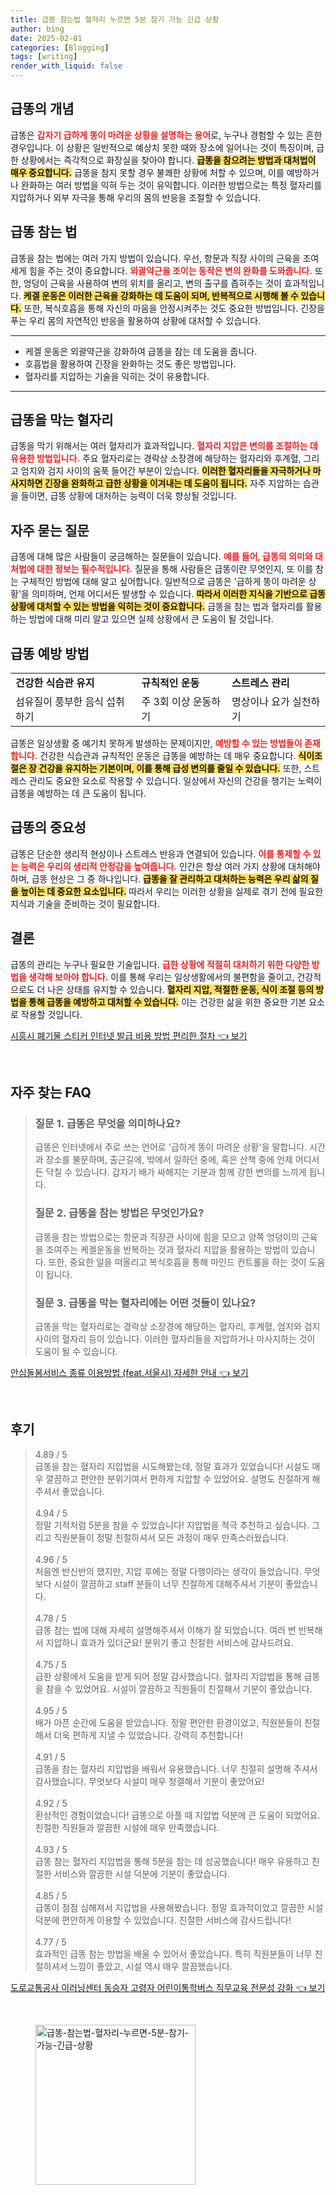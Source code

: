 ```yaml
---
title: 급똥 참는법 혈자리 누르면 5분 참기 가능 긴급 상황
author: bing
date: 2025-02-01
categories: [Blogging]
tags: [writing]
render_with_liquid: false
---
```



<h2 id='급똥의_개념'>급똥의 개념</h2>

<p>급똥은 <b><span style="color: #ee2323;">갑자기 급하게 똥이 마려운 상황을 설명하는 용어</span></b>로, 누구나 경험할 수 있는 흔한 경우입니다. 이 상황은 일반적으로 예상치 못한 때와 장소에 일어나는 것이 특징이며, 급한 상황에서는 즉각적으로 화장실을 찾아야 합니다. <b><span style="background-color: #ffe066;">급똥을 참으려는 방법과 대처법이 매우 중요합니다.</span></b> 급똥을 참지 못할 경우 불쾌한 상황에 처할 수 있으며, 이를 예방하거나 완화하는 여러 방법을 익혀 두는 것이 유익합니다. 이러한 방법으로는 특정 혈자리를 지압하거나 외부 자극을 통해 우리의 몸의 반응을 조절할 수 있습니다. </p>

<h2 id='급똥_참는_법'>급똥 참는 법</h2>

<p>급똥을 참는 법에는 여러 가지 방법이 있습니다. 우선, 항문과 직장 사이의 근육을 조여 세게 힘을 주는 것이 중요합니다. <b><span style="color: #ee2323;">외괄약근을 조이는 동작은 변의 완화를 도와줍니다.</span></b> 또한, 엉덩이 근육을 사용하여 변의 위치를 올리고, 변의 출구를 좁혀주는 것이 효과적입니다. <b><span style="background-color: #ffe066;">케겔 운동은 이러한 근육을 강화하는 데 도움이 되며, 반복적으로 시행해 볼 수 있습니다.</span></b> 또한, 복식호흡을 통해 자신의 마음을 안정시켜주는 것도 중요한 방법입니다. 긴장을 푸는 우리 몸의 자연적인 반응을 활용하여 상황에 대처할 수 있습니다.</p>

<hr />

<ul>
    <li>케겔 운동은 외괄약근을 강화하여 급똥을 참는 데 도움을 줍니다.</li>
    <li>호흡법을 활용하여 긴장을 완화하는 것도 좋은 방법입니다.</li>
    <li>혈자리를 지압하는 기술을 익히는 것이 유용합니다.</li>
</ul>

<hr />

<h2 id='급똥을_막는_혈자리'>급똥을 막는 혈자리</h2>

<p>급똥을 막기 위해서는 여러 혈자리가 효과적입니다. <b><span style="color: #ee2323;">혈자리 지압은 변의를 조절하는 데 유용한 방법입니다.</span></b> 주요 혈자리로는 경락상 소장경에 해당하는 혈자리와 후계혈, 그리고 엄지와 검지 사이의 움푹 들어간 부분이 있습니다. <b><span style="background-color: #ffe066;">이러한 혈자리들을 자극하거나 마사지하면 긴장을 완화하고 급한 상황을 이겨내는 데 도움이 됩니다.</span></b> 자주 지압하는 습관을 들이면, 급똥 상황에 대처하는 능력이 더욱 향상될 것입니다.</p>

<h2 id='자주_묻는_질문'>자주 묻는 질문</h2>

<p>급똥에 대해 많은 사람들이 궁금해하는 질문들이 있습니다. <b><span style="color: #ee2323;">예를 들어, 급똥의 의미와 대처법에 대한 정보는 필수적입니다.</span></b> 질문을 통해 사람들은 급똥이란 무엇인지, 또 이를 참는 구체적인 방법에 대해 알고 싶어합니다. 일반적으로 급똥은 '급하게 똥이 마려운 상황'을 의미하며, 언제 어디서든 발생할 수 있습니다. <b><span style="background-color: #ffe066;">따라서 이러한 지식을 기반으로 급똥 상황에 대처할 수 있는 방법을 익히는 것이 중요합니다.</span></b> 급똥을 참는 법과 혈자리를 활용하는 방법에 대해 미리 알고 있으면 실제 상황에서 큰 도움이 될 것입니다.</p>

<h2 id='급똥_예방_방법'>급똥 예방 방법</h2>

<table>
    <tr>
        <td><b>건강한 식습관 유지</b></td>
        <td><b>규칙적인 운동</b></td>
        <td><b>스트레스 관리</b></td>
    </tr>
    <tr>
        <td>섬유질이 풍부한 음식 섭취하기</td>
        <td>주 3회 이상 운동하기</td>
        <td>명상이나 요가 실천하기</td>
    </tr>
</table>

<p>급똥은 일상생활 중 예기치 못하게 발생하는 문제이지만, <b><span style="color: #ee2323;">예방할 수 있는 방법들이 존재합니다.</span></b> 건강한 식습관과 규칙적인 운동은 급똥을 예방하는 데 매우 중요합니다. <b><span style="background-color: #ffe066;">식이조절은 장 건강을 유지하는 기본이며, 이를 통해 급성 변의를 줄일 수 있습니다.</span></b> 또한, 스트레스 관리도 중요한 요소로 작용할 수 있습니다. 일상에서 자신의 건강을 챙기는 노력이 급똥을 예방하는 데 큰 도움이 됩니다.</p>

<h2 id='급똥의_중요성'>급똥의 중요성</h2>

<p>급똥은 단순한 생리적 현상이나 스트레스 반응과 연결되어 있습니다. <b><span style="color: #ee2323;">이를 통제할 수 있는 능력은 우리의 생리적 안정감을 높여줍니다.</span></b> 인간은 항상 여러 가지 상황에 대처해야 하며, 급똥 현상은 그 중 하나입니다. <b><span style="background-color: #ffe066;">급똥을 잘 관리하고 대처하는 능력은 우리 삶의 질을 높이는 데 중요한 요소입니다.</span></b> 따라서 우리는 이러한 상황을 실제로 겪기 전에 필요한 지식과 기술을 준비하는 것이 필요합니다.</p>

<h2 id='결론'>결론</h2>

<p>급똥의 관리는 누구나 필요한 기술입니다. <b><span style="color: #ee2323;">급한 상황에 적절히 대처하기 위한 다양한 방법을 생각해 보아야 합니다.</span></b> 이를 통해 우리는 일상생활에서의 불편함을 줄이고, 건강적으로도 더 나은 상태를 유지할 수 있습니다. <b><span style="background-color: #ffe066;">혈자리 지압, 적절한 운동, 식이 조절 등의 방법을 통해 급똥을 예방하고 대처할 수 있습니다.</span></b> 이는 건강한 삶을 위한 중요한 기본 요소로 작용할 것입니다.</p>


<p><a class="click-button" title="시흥시 폐기물 스티커 인터넷 발급 비용 방법 편리한 절차" href="https://yellowplanner.github.io/posts/%EC%8B%9C%ED%9D%A5%EC%8B%9C-%ED%8F%90%EA%B8%B0%EB%AC%BC-%EC%8A%A4%ED%8B%B0%EC%BB%A4-%EC%9D%B8%ED%84%B0%EB%84%B7-%EB%B0%9C%EA%B8%89-%EB%B9%84%EC%9A%A9-%EB%B0%A9%EB%B2%95-%ED%8E%B8%EB%A6%AC%ED%95%9C-%EC%A0%88%EC%B0%A8/" rel="dofollow">시흥시 폐기물 스티커 인터넷 발급 비용 방법 편리한 절차 👈 보기</a></p><br>
<h2 id='자주_찾는_FAQ'>자주 찾는 FAQ</h2>
<div itemscope="" itemtype="https://schema.org/FAQPage"> 
<blockquote> 
<div itemscope="" itemprop="mainEntity" itemtype="https://schema.org/Question"> 
<h3 itemprop="name">질문 1. 급똥은 무엇을 의미하나요?</h3> 
<div itemscope="" itemprop="acceptedAnswer" itemtype="https://schema.org/Answer"> 
<span itemprop="text"> 
<p>급똥은 인터넷에서 주로 쓰는 언어로 '급하게 똥이 마려운 상황'을 말합니다. 시간과 장소를 불문하며, 출근길에, 밖에서 일하던 중에, 혹은 산책 중에 언제 어디서든 닥칠 수 있습니다. 갑자기 배가 싸해지는 기분과 함께 강한 변의를 느끼게 됩니다.</p> 
</span> 
</div> 
</div> 

<div itemscope="" itemprop="mainEntity" itemtype="https://schema.org/Question"> 
<h3 itemprop="name">질문 2. 급똥을 참는 방법은 무엇인가요?</h3> 
<div itemscope="" itemprop="acceptedAnswer" itemtype="https://schema.org/Answer"> 
<span itemprop="text"> 
<p>급똥을 참는 방법으로는 항문과 직장관 사이에 힘을 모으고 양쪽 엉덩이의 근육을 조여주는 케겔운동을 반복하는 것과 혈자리 지압을 활용하는 방법이 있습니다. 또한, 중요한 일을 떠올리고 복식호흡을 통해 마인드 컨트롤을 하는 것이 도움이 됩니다.</p> 
</span> 
</div> 
</div> 

<div itemscope="" itemprop="mainEntity" itemtype="https://schema.org/Question"> 
<h3 itemprop="name">질문 3. 급똥을 막는 혈자리에는 어떤 것들이 있나요?</h3> 
<div itemscope="" itemprop="acceptedAnswer" itemtype="https://schema.org/Answer"> 
<span itemprop="text"> 
<p>급똥을 막는 혈자리로는 경락상 소장경에 해당하는 혈자리, 후계혈, 엄지와 검지 사이의 혈자리 등이 있습니다. 이러한 혈자리들을 지압하거나 마사지하는 것이 도움이 될 수 있습니다.</p> 
</span> 
</div> 
</div> 
</blockquote> 
</div>
<p><a class="click-button" title="안심돌봄서비스 종류 이용방법 (feat.서울시) 자세한 안내" href="https://yellowplanner.github.io/posts/%EC%95%88%EC%8B%AC%EB%8F%8C%EB%B4%84%EC%84%9C%EB%B9%84%EC%8A%A4-%EC%A2%85%EB%A5%98-%EC%9D%B4%EC%9A%A9%EB%B0%A9%EB%B2%95-(feat.%EC%84%9C%EC%9A%B8%EC%8B%9C)-%EC%9E%90%EC%84%B8%ED%95%9C-%EC%95%88%EB%82%B4/" rel="dofollow">안심돌봄서비스 종류 이용방법 (feat.서울시) 자세한 안내 👈 보기</a></p><br>
<h2 id='후기'>후기</h2>
<div itemscope itemtype="https://schema.org/Product">
  <blockquote>
  <div itemprop="review" itemscope itemtype="https://schema.org/Review">
      <div itemprop="reviewRating" itemscope itemtype="https://schema.org/Rating"> <span itemprop="ratingValue">4.89</span> / <span itemprop="bestRating">5</span> </div>
      <span itemprop="reviewBody">급똥을 참는 혈자리 지압법을 시도해봤는데, 정말 효과가 있었습니다! 시설도 매우 깔끔하고 편안한 분위기여서 편하게 지압할 수 있었어요. 설명도 친절하게 해주셔서 좋았습니다.</span>
  </div>
  <br>
  <div itemprop="review" itemscope itemtype="https://schema.org/Review">
      <div itemprop="reviewRating" itemscope itemtype="https://schema.org/Rating"> <span itemprop="ratingValue">4.94</span> / <span itemprop="bestRating">5</span> </div>
      <span itemprop="reviewBody">정말 기적처럼 5분을 참을 수 있었습니다! 지압법을 적극 추천하고 싶습니다. 그리고 직원분들이 정말 친절하셔서 모든 과정이 매우 만족스러웠습니다.</span>
  </div>
  <br>
  <div itemprop="review" itemscope itemtype="https://schema.org/Review">
      <div itemprop="reviewRating" itemscope itemtype="https://schema.org/Rating"> <span itemprop="ratingValue">4.96</span> / <span itemprop="bestRating">5</span> </div>
      <span itemprop="reviewBody">처음엔 반신반의 했지만, 지압 후에는 정말 다행이라는 생각이 들었습니다. 무엇보다 시설이 깔끔하고 staff 분들이 너무 친절하게 대해주셔서 기분이 좋았습니다.</span>
  </div>
  <br>
  <div itemprop="review" itemscope itemtype="https://schema.org/Review">
      <div itemprop="reviewRating" itemscope itemtype="https://schema.org/Rating"> <span itemprop="ratingValue">4.78</span> / <span itemprop="bestRating">5</span> </div>
      <span itemprop="reviewBody">급똥 참는 법에 대해 자세히 설명해주셔서 이해가 잘 되었습니다. 여러 번 반복해서 지압하니 효과가 있더군요! 분위기 좋고 친절한 서비스에 감사드려요.</span>
  </div>
  <br>
  <div itemprop="review" itemscope itemtype="https://schema.org/Review">
      <div itemprop="reviewRating" itemscope itemtype="https://schema.org/Rating"> <span itemprop="ratingValue">4.75</span> / <span itemprop="bestRating">5</span> </div>
      <span itemprop="reviewBody">급한 상황에서 도움을 받게 되어 정말 감사했습니다. 혈자리 지압법을 통해 급똥을 참을 수 있었어요. 시설이 깔끔하고 직원들이 친절해서 기분이 좋았습니다.</span>
  </div>
  <br>
  <div itemprop="review" itemscope itemtype="https://schema.org/Review">
      <div itemprop="reviewRating" itemscope itemtype="https://schema.org/Rating"> <span itemprop="ratingValue">4.95</span> / <span itemprop="bestRating">5</span> </div>
      <span itemprop="reviewBody">배가 아픈 순간에 도움을 받았습니다. 정말 편안한 환경이었고, 직원분들이 친절해서 더욱 편하게 지낼 수 있었습니다. 강력히 추천합니다!</span>
  </div>
  <br>
  <div itemprop="review" itemscope itemtype="https://schema.org/Review">
      <div itemprop="reviewRating" itemscope itemtype="https://schema.org/Rating"> <span itemprop="ratingValue">4.91</span> / <span itemprop="bestRating">5</span> </div>
      <span itemprop="reviewBody">급똥을 참는 혈자리 지압법을 배워서 유용했습니다. 너무 친절히 설명해 주셔서 감사했습니다. 무엇보다 시설이 매우 청결해서 기분이 좋았어요!</span>
  </div>
  <br>
  <div itemprop="review" itemscope itemtype="https://schema.org/Review">
      <div itemprop="reviewRating" itemscope itemtype="https://schema.org/Rating"> <span itemprop="ratingValue">4.92</span> / <span itemprop="bestRating">5</span> </div>
      <span itemprop="reviewBody">환상적인 경험이었습니다! 급똥으로 아플 때 지압법 덕분에 큰 도움이 되었어요. 친절한 직원들과 깔끔한 시설에 매우 만족했습니다.</span>
  </div>
  <br>
  <div itemprop="review" itemscope itemtype="https://schema.org/Review">
      <div itemprop="reviewRating" itemscope itemtype="https://schema.org/Rating"> <span itemprop="ratingValue">4.93</span> / <span itemprop="bestRating">5</span> </div>
      <span itemprop="reviewBody">급똥 참는 혈자리 지압법을 통해 5분을 참는 데 성공했습니다! 매우 유용하고 친절한 서비스와 깔끔한 시설 덕분에 기분이 좋았습니다.</span>
  </div>
  <br>
  <div itemprop="review" itemscope itemtype="https://schema.org/Review">
      <div itemprop="reviewRating" itemscope itemtype="https://schema.org/Rating"> <span itemprop="ratingValue">4.85</span> / <span itemprop="bestRating">5</span> </div>
      <span itemprop="reviewBody">급똥이 점점 심해져서 지압법을 사용해봤습니다. 정말 효과적이었고 깔끔한 시설 덕분에 편안하게 이용할 수 있었습니다. 친절한 서비스에 감사드립니다!</span>
  </div>
  <br>
  <div itemprop="review" itemscope itemtype="https://schema.org/Review">
      <div itemprop="reviewRating" itemscope itemtype="https://schema.org/Rating"> <span itemprop="ratingValue">4.77</span> / <span itemprop="bestRating">5</span> </div>
      <span itemprop="reviewBody">효과적인 급똥 참는 방법을 배울 수 있어서 좋았습니다. 특히 직원분들이 너무 친절하셔서 느낌이 좋았고, 시설 역시 매우 깔끔했습니다.</span>
  </div>
  </blockquote>
</div>
<p><a class="click-button" title="도로교통공사 이러닝센터 동승자 고령자 어린이통학버스 직무교육 전문성 강화" href="https://yellowplanner.github.io/posts/%EB%8F%84%EB%A1%9C%EA%B5%90%ED%86%B5%EA%B3%B5%EC%82%AC-%EC%9D%B4%EB%9F%AC%EB%8B%9D%EC%84%BC%ED%84%B0-%EB%8F%99%EC%8A%B9%EC%9E%90-%EA%B3%A0%EB%A0%B9%EC%9E%90-%EC%96%B4%EB%A6%B0%EC%9D%B4%ED%86%B5%ED%95%99%EB%B2%84%EC%8A%A4-%EC%A7%81%EB%AC%B4%EA%B5%90%EC%9C%A1-%EC%A0%84%EB%AC%B8%EC%84%B1-%EA%B0%95%ED%99%94/" rel="dofollow">도로교통공사 이러닝센터 동승자 고령자 어린이통학버스 직무교육 전문성 강화 👈 보기</a></p><br>
<figure class="image"><img src="https://yellowplanner.github.io/assets/img/thumbnail/급똥-참는법-혈자리-누르면-5분-참기-가능-긴급-상황.webp" alt="급똥-참는법-혈자리-누르면-5분-참기-가능-긴급-상황" width="256" height="256"></figure>